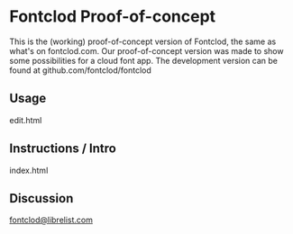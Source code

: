 Fontclod Proof-of-concept
=========================

This is the (working) proof-of-concept version of Fontclod, the same as what's on fontclod.com.
Our proof-of-concept version was made to show some possibilities for a cloud font app.
The development version can be found at github.com/fontclod/fontclod

Usage
-----
edit.html

Instructions / Intro
--------------------
index.html

Discussion
----------
fontclod@librelist.com
